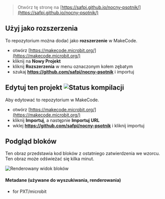 
> Otwórz tę stronę na [https://safpi.github.io/nocny-psotnik/](https://safpi.github.io/nocny-psotnik/)

## Użyj jako rozszerzenia

To repozytorium można dodać jako **rozszerzenie** w MakeCode.

* otwórz [https://makecode.microbit.org/](https://makecode.microbit.org/)
* kliknij na **Nowy Projekt**
* kliknij **Rozszerzenia** w menu oznaczonym kołem zębatym
* szukaj **https://github.com/safpi/nocny-psotnik** i importuj

## Edytuj ten projekt ![Status kompilacji](https://github.com/safpi/nocny-psotnik/workflows/MakeCode/badge.svg)

Aby edytować to repozytorium w MakeCode.

* otwórz [https://makecode.microbit.org/](https://makecode.microbit.org/)
* kliknij **Importuj**, a następnie **Importuj URL**
* wklej **https://github.com/safpi/nocny-psotnik** i kliknij importuj

## Podgląd bloków

Ten obraz przedstawia kod bloków z ostatniego zatwierdzenia we wzorcu.
Ten obraz może odświeżać się kilka minut.

![Renderowany widok bloków](https://github.com/safpi/nocny-psotnik/raw/master/.github/makecode/blocks.png)

#### Metadane (używane do wyszukiwania, renderowania)

* for PXT/microbit
<script src="https://makecode.com/gh-pages-embed.js"></script><script>makeCodeRender("{{ site.makecode.home_url }}", "{{ site.github.owner_name }}/{{ site.github.repository_name }}");</script>
